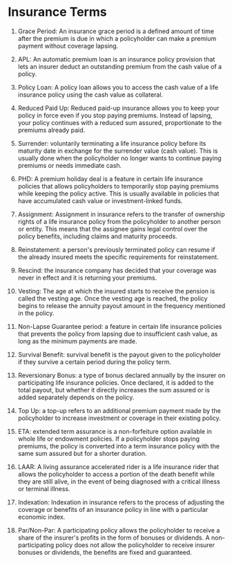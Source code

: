 # Insurance Terms
1. Grace Period: An insurance grace period is a defined amount of time after the premium is due in which a policyholder can make a premium payment without coverage lapsing.

2. APL: An automatic premium loan is an insurance policy provision that lets an insurer deduct an outstanding premium from the cash value of a policy.

3. Policy Loan: A policy loan allows you to access the cash value of a life insurance policy using the cash value as collateral.

4. Reduced Paid Up: Reduced paid-up insurance allows you to keep your policy in force even if you stop paying premiums. Instead of lapsing, your policy continues with a reduced sum assured, proportionate to the premiums already paid.

5. Surrender: voluntarily terminating a life insurance policy before its maturity date in exchange for the surrender value (cash value). This is usually done when the policyholder no longer wants to continue paying premiums or needs immediate cash.

6. PHD: A premium holiday deal is a feature in certain life insurance policies that allows policyholders to temporarily stop paying premiums while keeping the policy active. This is usually available in policies that have accumulated cash value or investment-linked funds.

7. Assignment: Assignment in insurance refers to the transfer of ownership rights of a life insurance policy from the policyholder to another person or entity. This means that the assignee gains legal control over the policy benefits, including claims and maturity proceeds.

8. Reinstatement: a person's previously terminated policy can resume if the already insured meets the specific requirements for reinstatement.

9. Rescind: the insurance company has decided that your coverage was never in effect and it is returning your premiums.

10. Vesting: The age at which the insured starts to receive the pension is called the vesting age. Once the vesting age is reached, the policy begins to release the annuity payout amount in the frequency mentioned in the policy.

11. Non-Lapse Guarantee period: a feature in certain life insurance policies that prevents the policy from lapsing due to insufficient cash value, as long as the minimum payments are made.

12. Survival Benefit: survival benefit is the payout given to the policyholder if they survive a certain period during the policy term.

13. Reversionary Bonus: a type of bonus declared annually by the insurer on participating life insurance policies. Once declared, it is added to the total payout, but whether it directly increases the sum assured or is added separately depends on the policy.

14. Top Up: a top-up refers to an additional premium payment made by the policyholder to increase investment or coverage in their existing policy.

15. ETA: extended term assurance is a non-forfeiture option available in whole life or endowment policies. If a policyholder stops paying premiums, the policy is converted into a term insurance policy with the same sum assured but for a shorter duration.

16. LAAR: A living assurance accelerated rider is a life insurance rider that  allows the policyholder to access a portion of the death benefit while they are still alive, in the event of being diagnosed with a critical illness or terminal illness.

16. Indexation: Indexation in insurance refers to the process of adjusting the coverage or benefits of an insurance policy in line with a particular economic index.

17. Par/Non-Par: A participating policy allows the policyholder to receive a share of the insurer's profits in the form of bonuses or dividends. A non-participating policy does not allow the policyholder to receive insurer bonuses or dividends, the benefits are fixed and guaranteed.

